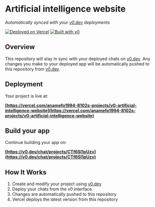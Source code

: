 # Artificial intelligence website

*Automatically synced with your [v0.dev](https://v0.dev) deployments*

[![Deployed on Vercel](https://img.shields.io/badge/Deployed%20on-Vercel-black?style=for-the-badge&logo=vercel)](https://vercel.com/anamefo1994-8102s-projects/v0-artificial-intelligence-website)
[![Built with v0](https://img.shields.io/badge/Built%20with-v0.dev-black?style=for-the-badge)](https://v0.dev/chat/projects/CTf6Sl1pUzv)

## Overview

This repository will stay in sync with your deployed chats on [v0.dev](https://v0.dev).
Any changes you make to your deployed app will be automatically pushed to this repository from [v0.dev](https://v0.dev).

## Deployment

Your project is live at:

**[https://vercel.com/anamefo1994-8102s-projects/v0-artificial-intelligence-website](https://vercel.com/anamefo1994-8102s-projects/v0-artificial-intelligence-website)**

## Build your app

Continue building your app on:

**[https://v0.dev/chat/projects/CTf6Sl1pUzv](https://v0.dev/chat/projects/CTf6Sl1pUzv)**

## How It Works

1. Create and modify your project using [v0.dev](https://v0.dev)
2. Deploy your chats from the v0 interface
3. Changes are automatically pushed to this repository
4. Vercel deploys the latest version from this repository
